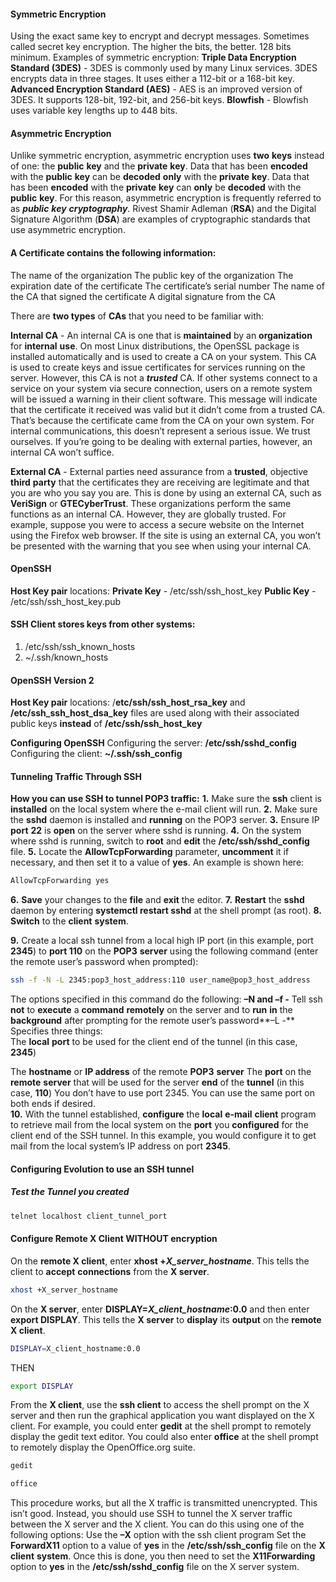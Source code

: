 #### **Symmetric Encryption**
Using the exact same key to encrypt and decrypt messages. Sometimes called secret key encryption. The higher the bits, the better. 128 bits minimum.
Examples of symmetric encryption:
**Triple Data Encryption Standard (3DES)** - 3DES is commonly used by many Linux services. 3DES encrypts data in three stages. It uses either a 112-bit or a 168-bit key.
**Advanced Encryption Standard (AES)** - AES is an improved version of 3DES. It supports 128-bit, 192-bit, and 256-bit keys.
**Blowfish** - Blowfish uses variable key lengths up to 448 bits.

#### **Asymmetric Encryption**
Unlike symmetric encryption, asymmetric encryption uses **two** **keys** instead of one: the **public** **key** and the **private** **key**. Data that has been **encoded** with the **public** **key** can be **decoded** **only** with the **private** **key**. Data that has been **encoded** with the **private** **key** can **only** be **decoded** with the **public** **key**. For this reason, asymmetric encryption is frequently referred to as _**public**_ _**key**_ _**cryptography**_. Rivest Shamir Adleman (**RSA**) and the Digital Signature Algorithm (**DSA**) are examples of cryptographic standards that use asymmetric encryption.

#### A Certificate contains the following information:
The name of the organization
The public key of the organization
The expiration date of the certificate
The certificate’s serial number
The name of the CA that signed the certificate
A digital signature from the CA
  
There are **two types** of **CAs** that you need to be familiar with:
  
**Internal CA** - An internal CA is one that is **maintained** by an **organization** for **internal** **use**. On most Linux distributions, the OpenSSL package is installed automatically and is used to create a CA on your system. This CA is used to create keys and issue certificates for services running on the server. However, this CA is not a _**trusted**_ CA. If other systems connect to a service on your system via secure connection, users on a remote system will be issued a warning in their client software. This message will indicate that the certificate it received was valid but it didn’t come from a trusted CA. That’s because the certificate came from the CA on your own system. For internal communications, this doesn’t represent a serious issue. We trust ourselves. If you’re going to be dealing with external parties, however, an internal CA won’t suffice.

**External CA** - External parties need assurance from a **trusted**, objective **third** **party** that the certificates they are receiving are legitimate and that you are who you say you are. This is done by using an external CA, such as **VeriSign** or **GTECyberTrust**. These organizations perform the same functions as an internal CA. However, they are globally trusted. For example, suppose you were to access a secure website on the Internet using the Firefox web browser. If the site is using an external CA, you won’t be presented with the warning that you see when using your internal CA.

#### **OpenSSH**
**Host Key pair** locations:
**Private Key** - /etc/ssh/ssh_host_key
**Public Key** - /etc/ssh/ssh_host_key.pub

#### **SSH Client stores keys from other systems:**  
1. /etc/ssh/ssh_known_hosts
2. ~/.ssh/known_hosts
  
#### **OpenSSH Version 2**
**Host Key pair** locations:
/**etc/ssh/ssh_host_rsa_key** and **/etc/ssh_ssh_host_dsa_key** files are used along with their associated public keys **instead** of **/etc/ssh/ssh_host_key**
  
**Configuring OpenSSH**
Configuring the server: **/etc/ssh/sshd_config**
Configuring the client: **~/.ssh/ssh_config**

#### **Tunneling Traffic Through SSH**

**How you can use SSH to tunnel POP3 traffic:**
**1.** Make sure the **ssh** client is **installed** on the local system where the e-mail client will run.
**2.** Make sure the **sshd** daemon is installed and **running** on the POP3 server.
**3.** Ensure IP **port** **22** is **open** on the server where sshd is running.
**4.** On the system where sshd is running, switch to **root** and **edit** the **/etc/ssh/sshd_config** file.
**5.** Locate the **AllowTcpForwarding** parameter, **uncomment** it if necessary, and then set it to a value of **yes**.
An example is shown here:
```bash
AllowTcpForwarding yes
```

**6.** **Save** your changes to the **file** and **exit** the editor.
**7.** **Restart** the **sshd** daemon by entering **systemctl restart sshd** at the shell prompt (as root).
**8.** **Switch** to the **client** **system**.

**9.** Create a local ssh tunnel from a local high IP port (in this example, port **2345**) to **port 110** on the **POP3** **server** using the following command (enter the remote user’s password when prompted):
```bash
ssh -f -N -L 2345:pop3_host_address:110 user_name@pop3_host_address
```

The options specified in this command do the following:
**–N and –f -** Tell ssh **not** to **execute** a **command** **remotely** on the server and to **run** **in** the **background** after prompting for the remote user’s password**–L -** Specifies three things:  
The **local** **port** to be used for the client end of the tunnel (in this case, **2345**)

The **hostname** or **IP address** of the remote **POP3** **server**
The **port** on the **remote** **server** that will be used for the server **end** of the **tunnel** (in this case, **110**)
You don’t have to use port 2345. You can use the same port on both ends if desired.  
**10.** With the tunnel established, **configure** the **local** **e-mail** **client** program to retrieve mail from the local system on the **port** you **configured** for the client end of the SSH tunnel. In this example, you would configure it to get mail from the local system’s IP address on port **2345**.

#### **Configuring Evolution to use an SSH tunnel**

##### Test the Tunnel you created
```bash
telnet localhost client_tunnel_port
```
  
#### **Configure Remote X Client WITHOUT encryption**

On the **remote X client**, enter **xhost +**_**X_server_hostname**_. This tells the client to **accept** **connections** from the **X server**.
```bash
xhost +X_server_hostname
```

On the **X server**, enter **DISPLAY=**_**X_client_hostname**_**:0.0** and then enter **export DISPLAY**. This tells the **X server** to **display** its **output** on the **remote** **X client**.
```bash
DISPLAY=X_client_hostname:0.0
```
THEN
```bash
export DISPLAY
```

From the **X client**, use the **ssh client** to access the shell prompt on the X server and then run the graphical application you want displayed on the X client. For example, you could enter **gedit** at the shell prompt to remotely display the gedit text editor. You could also enter **office** at the shell prompt to remotely display the OpenOffice.org suite.
```bash
gedit
```

```bash
office
```

This procedure works, but all the X traffic is transmitted unencrypted. This isn’t good. Instead, you should use SSH to tunnel the X server traffic between the X server and the X client. You can do this using one of the following options:
Use the **–X** option with the ssh client program
Set the **ForwardX11** option to a value of **yes** in the **/etc/ssh/ssh_config** file on the **X** **client** **system**.
Once this is done, you then need to set the **X11Forwarding** option to **yes** in the **/etc/ssh/sshd_config** file on the X server system.

